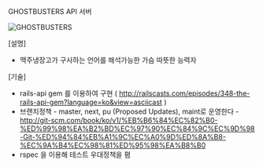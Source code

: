 GHOSTBUSTERS API 서버

![GHOSTBUSTERS](https://encrypted-tbn2.gstatic.com/images?q=tbn:ANd9GcQsjwAVEPjCZzlec63RZcbqXdIkrKW6LutaZdtx-fRETzZ1F46HW9k9Mw)

[설명]
+ 맥주냉장고가 구사하는 언어를 해석가능한 가슴 따뜻한 능력자

[기술]
+ rails-api gem 를 이용하여 구현 ( http://railscasts.com/episodes/348-the-rails-api-gem?language=ko&view=asciicast )
+ 브랜치정책 - master, next, pu (Proposed Updates), maint로 운영한다 - http://git-scm.com/book/ko/v1/%EB%B6%84%EC%82%B0-%ED%99%98%EA%B2%BD%EC%97%90%EC%84%9C%EC%9D%98-Git-%ED%94%84%EB%A1%9C%EC%A0%9D%ED%8A%B8-%EC%9A%B4%EC%98%81%ED%95%98%EA%B8%B0
+ rspec 을 이용해 테스트 우대정책을 폄
